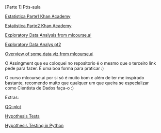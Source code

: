 [Parte 1]
Pós-aula

[Estatistica Parte1 Khan Academy](https://pt.khanacademy.org/math/ap-statistics/summarizing-quantitative-data-ap/)

[Estatistica Parte2 Khan Academy](https://pt.khanacademy.org/math/ap-statistics/bivariate-data-ap)

[Exploratory Data Analysis from mlcourse.ai](https://mlcourse.ai/articles/topic1-exploratory-data-analysis-with-pandas/)

[Exploratory Data Analys pt2](https://mlcourse.ai/articles/topic2-visual-data-analysis-in-python/)

[Overview of some data viz from mlcourse.ai](https://mlcourse.ai/articles/topic2-part2-seaborn-plotly/#5.-Demo-assignment)

O Assingment que eu coloquei no repositorio é o mesmo que o terceiro link pede para fazer. É uma boa forma para praticar :)

O curso mlcourse.ai por si só é muito bom e além de ter me inspirado bastante, recomendo muito que qualquer um que queira se especializar como Cientista de Dados faça-o :)


Extras:

[QQ-plot](https://www.statsmodels.org/stable/generated/statsmodels.graphics.gofplots.qqplot.html)

[Hypothesis Tests](https://www.khanacademy.org/math/statistics-probability/significance-tests-one-sample/more-significance-testing-videos/v/hypothesis-testing-and-p-values)

[Hypothesis Testing in Python](https://machinelearningmastery.com/statistical-hypothesis-tests-in-python-cheat-sheet/)


